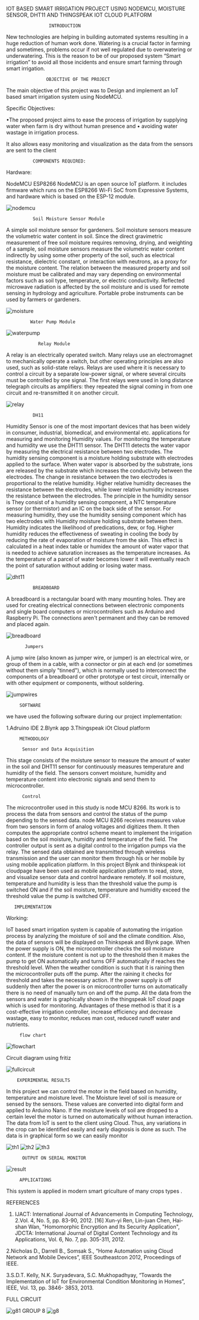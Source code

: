 IOT BASED SMART IRRIGATION PROJECT USING NODEMCU, MOISTURE SENSOR, DHT11 AND THINGSPEAK IOT CLOUD PLATFORM

                    INTRODUCTION
 
New technologies are helping in building automated systems resulting in a huge reduction of human work done. Watering is a crucial factor in farming and sometimes, problems occur if not well regulated due to overwatering or underwatering. This is the reason to be of our proposed system “Smart irrigation” to avoid all those incidents and ensure smart farming through smart irrigation.

                   OBJECTIVE OF THE PROJECT 

The main objective of this project was to Design and implement an IoT based smart irrigation system using NodeMCU.

Specific Objectives:

•The proposed project aims to ease the process of irrigation by supplying water when farm is dry without human presence and
• avoiding water wastage in irrigation process.

It also allows easy monitoring and visualization as the data from the sensors are sent to the client

              COMPONENTS REQUIRED:

Hardware:

NodeMCU ESP8266
 NodeMCU is an open source IoT platform. it includes firmware which runs on the ESP8266 Wi-Fi SoC from Expressive Systems, and hardware which is based on the ESP-12 module.

 ![nodemcu](https://user-images.githubusercontent.com/23235363/75878001-882fff00-5e21-11ea-8770-2d16563cb1b0.JPG)
 
              Soil Moisture Sensor Module
 
A simple soil moisture sensor for gardeners. Soil moisture sensors measure the volumetric water content in soil. Since the direct gravimetric measurement of free soil moisture requires removing, drying, and weighting of a sample, soil moisture sensors measure the volumetric water content indirectly by using some other property of the soil, such as electrical resistance, dielectric constant, or interaction with neutrons, as a proxy for the moisture content. The relation between the measured property and soil moisture must be calibrated and may vary depending on environmental factors such as soil type, temperature, or electric conductivity. Reflected microwave radiation is affected by the soil moisture and is used for remote sensing in hydrology and agriculture. Portable probe instruments can be used by farmers or gardeners.

![moisture](https://user-images.githubusercontent.com/23235363/75878166-db09b680-5e21-11ea-8c17-c2eb49008d83.JPG)

	         Water Pump Module
	
![waterpump](https://user-images.githubusercontent.com/23235363/75878364-24f29c80-5e22-11ea-890d-be47087f1055.JPG)

                Relay Module

A relay is an electrically operated switch. Many relays use an electromagnet to mechanically operate a switch, but other operating principles are also used, such as solid-state relays. Relays are used where it is necessary to control a circuit by a separate low-power signal, or where several circuits must be controlled by one signal. The first relays were used in long distance telegraph circuits as amplifiers: they repeated the signal coming in from one circuit and re-transmitted it on another circuit.

![relay](https://user-images.githubusercontent.com/23235363/75879018-430ccc80-5e23-11ea-941c-8837d661ca79.JPG)

              DH11

Humidity Sensor is one of the most important devices that has been widely in consumer, industrial, biomedical, and environmental etc. applications for measuring and monitoring Humidity values. For monitoring the temperature and humidity we use the DHT11 sensor. The DHT11 detects the water vapor by measuring the electrical resistance between two electrodes. The humidity sensing component is a moisture holding substrate with electrodes applied to the surface. When water vapor is absorbed by the substrate, ions are released by the substrate which increases the conductivity between the electrodes. The change in resistance between the two electrodes is proportional to the relative humidity. Higher relative humidity decreases the resistance between the electrodes, while lower relative humidity increases the resistance between the electrodes. The principle in the humidity sensor is They consist of a humidity sensing component, a NTC temperature sensor (or thermistor) and an IC on the back side of the sensor. For measuring humidity, they use the humidity sensing component which has two electrodes with Humidity moisture holding substrate between them. Humidity indicates the likelihood of predications, dew, or fog. Higher humidity reduces the effectiveness of sweating in cooling the body by reducing the rate of evaporation of moisture from the skin. This effect is calculated in a heat index table or humidex the amount of water vapor that is needed to achieve saturation increases as the temperature increases. As the temperature of a parcel of water becomes lower it will eventually reach the point of saturation without adding or losing water mass.

![dht11](https://user-images.githubusercontent.com/23235363/75879069-5f106e00-5e23-11ea-8401-2998fc054a47.JPG)

              BREADBOARD

A breadboard is a rectangular board with many mounting holes. They are used for creating electrical connections between electronic components and single board computers or microcontrollers such as Arduino and Raspberry Pi. The connections aren't permanent and they can be removed and placed again.

![breadboard](https://user-images.githubusercontent.com/23235363/75879117-78191f00-5e23-11ea-95b9-c6c0d1f5d4df.JPG)

           Jumpers 

A jump wire (also known as jumper wire, or jumper) is an electrical wire, or group of them in a cable, with a connector or pin at each end (or sometimes without them  simply "tinned"), which is normally used to interconnect the components of a breadboard or other prototype or test circuit, internally or with other equipment or components, without soldering.

![jumpwires](https://user-images.githubusercontent.com/23235363/75879158-8f580c80-5e23-11ea-8c55-019c8f6cb02e.JPG)

         SOFTWARE 
we have used the following software during our project implementation:

1.Adruino IDE
2.Blynk app
3.Thingspeak iOt Cloud platform


         METHODOLOGY 

          Sensor and Data Acquisition 

This stage consists of the moisture sensor to measure the amount of water in the soil and DHT11 sensor for continuously measures   temperature and humidity of the field. The sensors convert moisture, humidity and temperature content into electronic signals and send them to microcontroller. 

          Control 

The microcontroller used in this study is node MCU 8266. Its work is to process the data from sensors and control the status of the pump depending to the sensed data. node MCU 8266 receives measures value from two sensors in form of analog voltages and digitizes them. It then computes the appropriate control scheme meant to implement the irrigation based on the soil moisture, humidity and temperature of the field. The controller output is sent as a digital control to the irrigation pumps via the relay. The sensed data obtained are transmitted through wireless transmission and the user can monitor them through his or her mobile by using mobile application platform. In this project Blynk and thinkspeak iot cloudpage have been used as mobile application platform to read, store, and visualize sensor data and control hardware remotely. If soil moisture, temperature and humidity is less than the threshold value the pump is switched ON and if the soil moisture, temperature and humidity exceed the threshold value the pump is switched OFF.  

       IMPLEMENTATION

Working: 

IoT based smart irrigation system is capable of automating the irrigation process by analyzing the moisture of soil and the climate condition. Also, the data of sensors will be displayed on Thinkspeak and Blynk page. When the power supply is ON, the microcontroller checks the soil moisture content. If the moisture content is not up to the threshold then it makes the pump to get ON automatically and turns OFF automatically if reaches the threshold level. When the weather condition is such that it is raining then the microcontroller puts off the pump. After the raining it checks for threshold and takes the necessary action. If the power supply is off suddenly then after the power is on microcontroller turns on automatically there is no need of manually turn on and off the pump. All the data from the sensors and water is graphically shown in the thingspeak IoT cloud page which is used for monitoring. Advantages of these method is that it is a cost-effective irrigation controller, increase efficiency and decrease wastage, easy to monitor, reduces man cost, reduced runoff water and nutrients.

         flow chart 

![flowchart](https://user-images.githubusercontent.com/23235363/75879270-c4fcf580-5e23-11ea-942a-442c51f89d8b.JPG)

Circuit diagram using fritiz

 ![fullcircuit](https://user-images.githubusercontent.com/23235363/75879310-da721f80-5e23-11ea-8342-7914c5f33777.JPG)

        EXPERIMENTAL RESULTS

In this project we can control the motor in the field based on humidity, temperature and moisture level. The Moisture level of soil is measure or sensed by the sensors. These values are converted into digital form and applied to Arduino Nano. If the moisture levels of soil are dropped to a certain level the motor is turned on automatically without human interaction. The data from IoT is sent to the client using Cloud. Thus, any variations in the crop can be identified easily and early diagnosis is done as such.
The data is in graphical form so we can easily monitor

![th1](https://user-images.githubusercontent.com/23235363/75879381-01305600-5e24-11ea-9c1a-dd2c1017e9a8.JPG)
![th2](https://user-images.githubusercontent.com/23235363/75879401-09889100-5e24-11ea-934c-0b51f20db173.JPG)
![th3](https://user-images.githubusercontent.com/23235363/75879407-0db4ae80-5e24-11ea-908d-cc0c7f488012.JPG)
 
          OUTPUT ON SERIAL MONITOR 
 
 ![result](https://user-images.githubusercontent.com/23235363/75879585-494f7880-5e24-11ea-9c4f-eb08aa60f16b.JPG)

 
         APPLICATIONS
	 
This system is applied in modern smart griculture of many crops types .

REFERENCES

 1. IJACT: International Journal of Advancements in Computing Technology, 2.Vol. 4, No. 5, pp. 83-90, 2012. [16]
Xun-yi Ren, Lin-juan Chen, Hai-shan Wan, "Homomorphic Encryption and Its Security Application", JDCTA:
International Journal of Digital Content Technology and its Applications, Vol. 6, No. 7, pp. 305-311, 2012.

  2.Nicholas D., Darrell B., Somsak S., “Home Automation using Cloud Network and Mobile Devices”, IEEE Southeastcon 2012, Proceedings of IEEE.
 
  3.S.D.T. Kelly, N.K. Suryadevara, S.C. Mukhopadhyay, “Towards the Implementation of IoT for Environmental Condition Monitoring in Homes”, IEEE, Vol. 13, pp. 3846- 3853, 2013.
 



   FULL CIRCUIT 

![g81](https://user-images.githubusercontent.com/23235363/75876854-2373a500-5e1f-11ea-92ac-69da39176cda.jpeg)
GROUP 8
![g8](https://user-images.githubusercontent.com/23235363/75876461-6b45fc80-5e1e-11ea-93f4-56c7a71be07b.jpeg)
